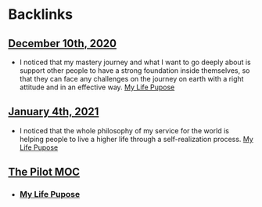 
# Backlinks
## [December 10th, 2020](<December 10th, 2020.md>)
- I noticed that my mastery journey and what I want to go deeply about is support other people to have a strong foundation inside themselves, so that they can face any challenges on the journey on earth with a right attitude and in an effective way. [My Life Pupose](<My Life Pupose.md>)

## [January 4th, 2021](<January 4th, 2021.md>)
- I noticed that the whole philosophy of my service for the world is helping people to live a higher life through a self-realization process. [My Life Pupose](<My Life Pupose.md>)

## [The Pilot MOC](<The Pilot MOC.md>)
- ### [My Life Pupose](<My Life Pupose.md>)

